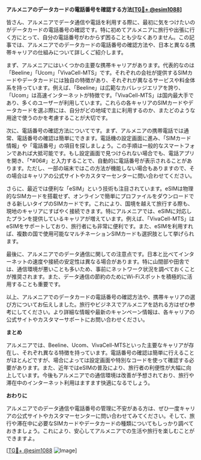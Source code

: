 **アルメニアのデータカードの電話番号を確認する方法[[TG💪+ @esim1088](https://t.me/s/esim1088)]**

皆さん、アルメニアでデータ通信や電話を利用する際に、最初に気をつけたいのがデータカードの電話番号の確認です。特に初めてアルメニアに旅行や出張に行く方にとって、自分の電話番号がわからず困ることも少なくありません。この記事では、アルメニアでのデータカードの電話番号の確認方法や、日本と異なる携帯キャリアの仕組みについて詳しくご紹介します。

まず、アルメニアにはいくつかの主要な携帯キャリアがあります。代表的なのは「Beeline」「Ucom」「VivaCell-MTS」です。それぞれの会社が提供するSIMカードやデータカードには独自の特徴があり、それぞれが異なるサービスや料金体系を持っています。例えば、「Beeline」は広範なカバレッジエリアを誇り、「Ucom」は高速インターネットが特徴です。「VivaCell-MTS」は国内最大手であり、多くのユーザーが利用しています。これらの各キャリアのSIMカードやデータカードを選ぶ際には、自分がどの地域で主に利用するのか、またどのような用途で使うのかを考慮することが大切です。

次に、電話番号の確認方法についてです。まず、アルメニアの携帯電話では通常、電話番号の確認は簡単にできます。電話機の設定画面に進み、「SIMカード情報」や「電話番号」の項目を探しましょう。この手順は一般的なスマートフォンであれば大抵可能です。もし設定画面で見つけられない場合でも、電話アプリを開き、「*#06#」と入力することで、自動的に電話番号が表示されることがあります。ただし、一部の端末ではこの方法が機能しない場合もありますので、その場合はキャリアの公式サイトやカスタマーセンターに問い合わせてください。

さらに、最近では便利な「eSIM」という技術も注目されています。eSIMは物理的なSIMカードを搭載せず、オンラインで簡単にプロファイルをダウンロードできる新しいタイプのSIMカードです。これにより、国境を越えて旅行する際も、現地のキャリアにすばやく接続できます。特にアルメニアでは、eSIMに対応したプランを提供しているキャリアが増えています。例えば、「VivaCell-MTS」はeSIMをサポートしており、旅行者にも非常に便利です。また、eSIMを利用すれば、複数の国で使用可能なマルチネーションSIMカードも選択肢として挙げられます。

最後に、アルメニアでのデータ通信に関しての注意点です。日本と比べてインターネットの速度や接続の安定性は異なる場合があります。特に山間部や田舎では、通信環境が悪いことも多いため、事前にネットワーク状況を調べておくことが推奨されます。また、データ通信の節約のためにWi-Fiスポットを積極的に活用することも重要です。

以上、アルメニアでのデータカードの電話番号の確認方法や、携帯キャリアの選び方についてお伝えしました。旅行やビジネスでアルメニアを訪れる方はぜひ参考にしてください。より詳細な情報や最新のキャンペーン情報は、各キャリアの公式サイトやカスタマーサポートにお問い合わせください。

**まとめ**

アルメニアでは、Beeline、Ucom、VivaCell-MTSといった主要なキャリアが存在し、それぞれ異なる特徴を持っています。電話番号の確認は簡単に行えることがほとんどですが、場合によっては設定画面や特別なコードを使って確認する必要があります。また、近年ではeSIMの普及により、旅行者の利便性が大幅に向上しています。今後もアルメニアでの通信環境は改善が予想されており、旅行や滞在中のインターネット利用はますます快適になるでしょう。

**おわりに**

アルメニアでのデータ通信や電話番号の管理に不安がある方は、ぜひ一度キャリアの公式サイトやカスタマーセンターに問い合わせてみてください。そして、旅行や滞在中に必要なSIMカードやデータカードの種類についてもしっかり調べておきましょう。これにより、安心してアルメニアでの生活や旅行を楽しむことができますよ。

[[TG💪+ @esim1088](https://t.me/s/esim1088) ![Image](https://i.postimg.cc/Y0z9fWf4/image.png)]